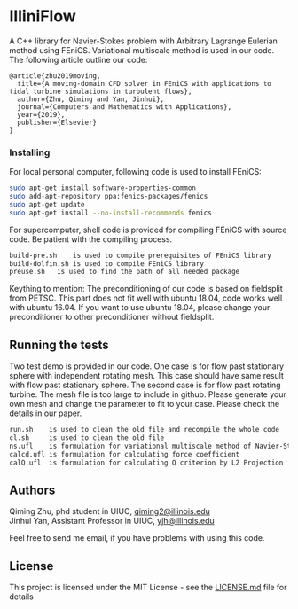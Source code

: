 # IlliniFlow

A C++ library for Navier-Stokes problem with Arbitrary Lagrange Eulerian method using FEniCS. Variational multiscale method is used in our code. The following article outline our code:
```
@article{zhu2019moving,
  title={A moving-domain CFD solver in FEniCS with applications to tidal turbine simulations in turbulent flows},
  author={Zhu, Qiming and Yan, Jinhui},
  journal={Computers and Mathematics with Applications},
  year={2019},
  publisher={Elsevier}
}
```

### Installing

For local personal computer, following code is used to install FEniCS:  
```bash
sudo apt-get install software-properties-common  
sudo add-apt-repository ppa:fenics-packages/fenics  
sudo apt-get update  
sudo apt-get install --no-install-recommends fenics  
```
For supercomputer, shell code is provided for compiling FEniCS with source code. Be patient with the compiling process.  
```bash
build-pre.sh	is used to compile prerequisites of FEniCS library  
build-dolfin.sh is used to compile FEniCS library  
preuse.sh	is used to find the path of all needed package  
```
Keything to mention:
The preconditioning of our code is based on fieldsplit from PETSC. This part does not fit well with ubuntu 18.04, code works well with ubuntu 16.04. If you want to use ubuntu 18.04, please change your preconditioner to other preconditioner without fieldsplit.

## Running the tests

Two test demo is provided in our code. One case is for flow past stationary sphere with independent rotating mesh. This case should have same result with flow past stationary sphere. The second case is for flow past rotating turbine. The mesh file is too large to include in github. Please generate your own mesh and change the parameter to fit to your case. Please check the details in our paper.
```bash
run.sh    is used to clean the old file and recompile the whole code  
cl.sh     is used to clean the old file  
ns.ufl    is formulation for variational multiscale method of Navier-Stokes problem  
calcd.ufl is formulation for calculating force coefficient  
calQ.ufl  is formulation for calculating Q criterion by L2 Projection  
```
## Authors

Qiming Zhu, phd student in UIUC,          qiming2@illinois.edu  
Jinhui Yan, Assistant Professor in UIUC,  yjh@illinois.edu  

Feel free to send me email, if you have problems with using this code.  

## License

This project is licensed under the MIT License - see the [LICENSE.md](LICENSE.md) file for details  


